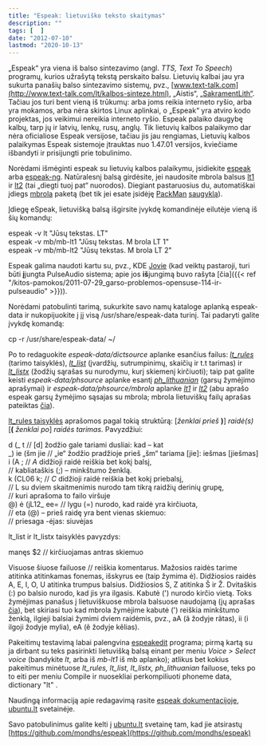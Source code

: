 ```yaml
---
title: "Espeak: lietuviško teksto skaitymas"
description: ""
tags: [  ]
date: "2012-07-10"
lastmod: "2020-10-13"
---
```

„Espeak“ yra viena iš balso sintezavimo (angl. _TTS, Text To Speech_) programų, kurios užrašytą tekstą perskaito balsu. Lietuvių kalbai jau yra sukurta panašių balso sintezavimo sistemų, pvz., [www.text-talk.com](http://www.text-talk.com/lt/kalbos-sinteze.html), „Aistis“, [„SakramentLith“](http://www.etalink.lt/pradzia/apie-mus/produktai/lietuviu-kalbos-sintezatorius/). Tačiau jos turi bent vieną iš trūkumų: arba joms reikia interneto ryšio, arba yra mokamos, arba nėra skirtos Linux aplinkai, o „Espeak“ yra atviro kodo projektas, jos veikimui nereikia interneto ryšio. Espeak palaiko daugybę kalbų, tarp jų ir latvių, lenkų, rusų, anglų. Tik lietuvių kalbos palaikymo dar nėra oficialiose Espeak versijose, tačiau jis jau rengiamas, Lietuvių kalbos palaikymas Espeak sistemoje įtrauktas nuo 1.47.01 versijos, kviečiame išbandyti ir prisijungti prie tobulinimo.

Norėdami išmėginti espeak su lietuvių kalbos palaikymu, įsidiekite [espeak](https://software.opensuse.org/package/espeak) arba [espeak-ng](https://software.opensuse.org/package/espeak-ng). Natūralesnį balsą girdėsite, jei naudosite mbrola balsus [lt1](https://software.opensuse.org/download/package?package=mbrola-lt1&project=home%3Aembar-%3ALietukas) ir [lt2](https://software.opensuse.org/download/package?package=mbrola-lt2&project=home%3Aembar-%3ALietukas) (tai „diegti tuoj pat“ nuorodos). Diegiant pastaruosius du, automatiškai įdiegs [mbrola](http://packman.links2linux.org/install/mbrola) paketą (bet tik jei esate įsidėję [PackMan](http://packman.links2linux.org/package/mbrola) [saugyklą](http://ftp.halifax.rwth-aachen.de/packman/suse/openSUSE_Tumbleweed/)).

Įdiegę eSpeak, lietuvišką balsą išgirsite įvykdę komandinėje eilutėje vieną iš šių komandų:

espeak -v lt "Jūsų tekstas. LT"  
espeak -v mb/mb-lt1 "Jūsų tekstas. M brola LT 1"  
espeak -v mb/mb-lt2 "Jūsų tekstas. M brola LT 2" 

Espeak galima naudoti kartu su, pvz., KDE [Jovie](http://software.opensuse.org/package/jovie) (kad veiktų pastaroji, turi būti **į**jungta PulseAudio sistema; apie jos **iš**jungimą buvo rašyta [čia]({{< ref "/kitos-pamokos/2011-07-29_garso-problemos-opensuse-114-ir-pulseaudio" >}})).

Norėdami patobulinti tarimą, sukurkite savo namų kataloge aplanką espeak-data ir nukopijuokite į jį visą /usr/share/espeak-data turinį. Tai padaryti galite įvykdę komandą:

cp -r /usr/share/espeak-data/ ~/

Po to redaguokite _espeak-data/dictsource_ aplanke esančius failus: [_lt\_rules_](https://github.com/mondhs/espeak/blob/master/dictsource/lt_rules) (tarimo taisyklės), _[lt\_list](https://github.com/mondhs/espeak/blob/master/dictsource/lt_list)_ (įvardžių, sutrumpinimų, skaičių ir t.t tarimas) ir [_lt\_listx_](https://github.com/mondhs/espeak/blob/master/dictsource/lt_listx) (žodžių sąrašas su nurodymu, kurį skiemenį kirčiuoti); taip pat galite keisti _espeak-data/phsource_ aplanke esantį [_ph\_lithuanian_](https://github.com/mondhs/espeak/blob/master/phsource/ph_lithuanian) (garsų žymėjimo aprašymai) ir _espeak-data/phsource/mbrola_ aplanke [_lt1_](https://github.com/mondhs/espeak/blob/master/phsource/mbrola/lt1) ir [_lt2_](https://github.com/mondhs/espeak/blob/master/phsource/mbrola/lt2) (abu aprašo espeak garsų žymėjimo sąsajas su mbrola; mbrola lietuviškų failų aprašas pateiktas [čia](http://www.ubuntu.lt/forum/download/file.php?id=272&sid=c66cc06bf65af66d2aed3d6b93fbf5a1)).

[lt\_rules taisyklės](http://espeak.sourceforge.net/dictionary.html) aprašomos pagal tokią struktūrą: \[_ženklai prieš_ **)**\] _raidė(s)_ \[**(** _ženklai po_\] _raidės tarimas_. Pavyzdžiui:

 d (\_ t // \[d\] žodžio gale tariami dusliai: kad – kat  
 \_) ie (šm jie // „ie“ žodžio pradžioje prieš „šm“ tariama \[jie\]: iešmas \[jiešmas\]  
 i (A ; // _A_ didžioji raidė reiškia bet kokį balsį,   
 // kabliataškis (;) – minkštumo ženklą.  
 k (CL06 k; // _C_ didžioji raidė reiškia bet kokį priebalsį,   
 // L su dviem skaitmenimis nurodo tam tikrą raidžių derinių grupę,   
 // kuri aprašoma to failo viršuje  
 @) ė (jL12\_ ee= // lygu (=) nurodo, kad raidė yra kirčiuota,   
 // eta (@) – prieš raidę yra bent vienas skiemuo:   
 // priesaga -ėjas: siuvėjas

lt\_list ir lt\_listx taisyklės pavyzdys:

manęs $2 // kirčiuojamas antras skiemuo

Visuose šiuose failuose // reiškia komentarus. Mažosios raidės tarime atitinka atitinkamas fonemas, išskyrus ee (taip žymima ė). Didžiosios raidės A, E, I, O, U atitinka trumpus balsius. Didžiosios S, Z atitinka Š ir Ž. Dvitaškis (:) po balsio nurodo, kad jis yra ilgasis. Kabutė (') nurodo kirčio vietą. Toks žymėjimas panašus į lietuviškuose mbrola balsuose naudojamą (jų aprašas [čia](http://www.ubuntu.lt/forum/download/file.php?id=272)), bet skiriasi tuo kad mbrola žymėjime kabutė (') reiškia minkštumo ženklą, ilgieji balsiai žymimi dviem raidėmis, pvz., aA (ã žodyje rãtas), ii (i ilgoji žodyje mylia), eA (ẽ žodyje kẽlias).

Pakeitimų testavimą labai palengvina [espeakedit](https://software.opensuse.org/package/espeakedit) programa; pirmą kartą su ja dirbant su teks pasirinkti lietuvišką balsą einant per meniu _Voice > Select voice_ (bandykite _lt_, arba iš _mb-lt1_ iš mb aplanko); atlikus bet kokius pakeitimus minėtuose _lt\_rules, lt\_list, lt\_listx, ph\_lithuanian_ failuose, teks po to eiti per meniu Compile ir nuosekliai perkompiliuoti phoneme data, dictionary "lt" .

Naudingą informaciją apie redagavimą rasite [espeak dokumentacijoje](http://espeak.sourceforge.net/docindex.html), [ubuntu.lt](http://www.ubuntu.lt/forum/viewtopic.php?f=3&t=7439) svetainėje.

Savo patobulinimus galite kelti į [ubuntu.lt](http://www.ubuntu.lt/forum/viewtopic.php?f=3&t=7439) svetainę tam, kad jie atsirastų [https://github.com/mondhs/espeak](https://github.com/mondhs/espeak)

